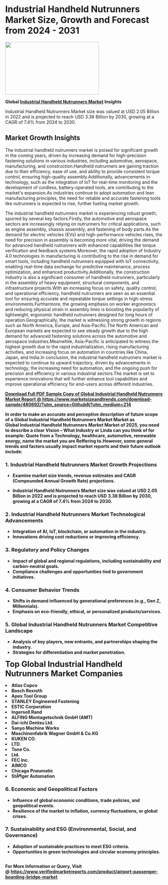 <H1>Industrial Handheld Nutrunners Market Size, Growth and Forecast from 2024 - 2031</H1><img class="aligncenter size-medium wp-image-584254" src="https://thirdeyenews.in/wp-content/uploads/2024/09/Global-Market-Research-300x168.jpeg" alt="" width="300" height="168" /><p><strong>Global&nbsp;<a href="https://www.marketsizeandtrends.com/download-sample/480692/?utm_source=Github8j?utm_medium=214">Industrial Handheld Nutrunners Market</a> Insights</strong></p><p>Industrial Handheld Nutrunners Market size was valued at USD 2.05 Billion in 2022 and is projected to reach USD 3.38 Billion by 2030, growing at a CAGR of 7.4% from 2024 to 2030.</p><p><h2>Market Growth Insights</h2> <p>The industrial handheld nutrunners market is poised for significant growth in the coming years, driven by increasing demand for high-precision fastening solutions in various industries, including automotive, aerospace, manufacturing, and construction.Handheld nutrunners are gaining traction due to their efficiency, ease of use, and ability to provide consistent torque control, ensuring high-quality assembly.Additionally, advancements in technology, such as the integration of IoT for real-time monitoring and the development of cordless, battery-operated tools, are contributing to the market's expansion.As industries continue to adopt automation and lean manufacturing principles, the need for reliable and accurate fastening tools like nutrunners is expected to rise, further fueling market growth.</p> <p><strong><a href="#"></a></strong></p> <p>The industrial handheld nutrunners market is experiencing robust growth, spurred by several key factors.Firstly, the automotive and aerospace sectors are increasingly relying on nutrunners for critical applications, such as engine assembly, chassis assembly, and fastening of body parts.As the demand for electric vehicles (EVs) and high-performance vehicles rises, the need for precision in assembly is becoming more vital, driving the demand for advanced handheld nutrunners with enhanced capabilities like torque verification and feedback systems.Moreover, the rapid adoption of Industry 4.0 technologies in manufacturing is contributing to the rise in demand for smart tools, including handheld nutrunners equipped with IoT connectivity, enabling real-time data exchange for predictive maintenance, process optimization, and enhanced productivity.Additionally, the construction industry is also a significant consumer of handheld nutrunners, particularly in the assembly of heavy equipment, structural components, and infrastructure projects.With an increasing focus on safety, quality control, and operational efficiency, handheld nutrunners are seen as an essential tool for ensuring accurate and repeatable torque settings in high-stress environments.Furthermore, the growing emphasis on worker ergonomics and reducing physical strain in assembly lines is boosting the popularity of lightweight, ergonomic handheld nutrunners designed for long hours of operation.Geographically, the market is witnessing strong growth in regions such as North America, Europe, and Asia-Pacific.The North American and European markets are expected to see steady growth due to the high demand for advanced fastening solutions across the automotive and aerospace industries.Meanwhile, Asia-Pacific is anticipated to witness the highest growth due to the rapid industrialization, rising manufacturing activities, and increasing focus on automation in countries like China, Japan, and India.In conclusion, the industrial handheld nutrunners market is expected to continue its upward trajectory, driven by advancements in technology, the increasing need for automation, and the ongoing push for precision and efficiency in various industrial sectors.The market is set to experience innovations that will further enhance tool capabilities and improve operational efficiency for end-users across different industries.<p><strong><a href="#"></p><p><span class=""><strong>Download Full PDF Sample Copy of Global Industrial Handheld Nutrunners Market Report</strong> @ <a href="https://www.marketsizeandtrends.com/download-sample/480692/?utm_source=Github8j?utm_medium=214" target="_blank">https://www.marketsizeandtrends.com/download-sample/480692/?utm_source=Github8j?utm_medium=214</a></span></p><p>In order to make an accurate and perceptive description of future scope of a Global&nbsp;Industrial Handheld Nutrunners Market Market as Global&nbsp;Industrial Handheld Nutrunners Market Market of 2025, you need to describe a clear Vision &ndash; What Industry or Linda can you think of for example: Quote from a Technology, healthcare, automotive, renewable energy, name the market you are Reffering to.However, some general trends and factors usually impact market reports and their future outlook include:</p><h3>1.&nbsp;<strong>Industrial Handheld Nutrunners Market Growth Projections</strong></h3><ul><li>Examine market size trends, revenue estimates and CAGR (Compounded Annual Growth Rate) projections.</li><li><p>Industrial Handheld Nutrunners Market size was valued at USD 2.05 Billion in 2022 and is projected to reach USD 3.38 Billion by 2030, growing at a CAGR of 7.4% from 2024 to 2030.</p></li></ul><h3>2.&nbsp;<strong>Industrial Handheld Nutrunners Market Technological Advancements</strong></h3><ul><li>Integration of AI, IoT, blockchain, or automation in the industry.</li><li>Innovations driving cost reductions or improving efficiency.</li></ul><h3>3.&nbsp;<strong>Regulatory and Policy Changes</strong></h3><ul><li>Impact of global and regional regulations, including sustainability and carbon-neutral goals.</li><li>Compliance challenges and opportunities tied to government initiatives.</li></ul><h3>4.&nbsp;<strong>Consumer Behavior Trends</strong></h3><ul><li>Shifts in demand influenced by generational preferences (e.g., Gen Z, Millennials).</li><li>Emphasis on eco-friendly, ethical, or personalized products/services.</li></ul><h3>5.&nbsp;<strong>Global Industrial Handheld Nutrunners Market Competitive Landscape</strong></h3><ul><li>Analysis of key players, new entrants, and partnerships shaping the industry.</li><li>Strategies for differentiation and market penetration.</li></ul><p data-pm-slice="1 1 []"><span style="color: inherit; font-family: inherit; font-size: 25px;">Top Global Industrial Handheld Nutrunners Market Companies</span></p><div class="" data-test-id=""><p><li>Atlas Copco</li><li> Bosch Rexroth</li><li> Apex Tool Group</li><li> STANLEY Engineered Fastening</li><li> ESTIC Corporation</li><li> Ingersoll Rand</li><li> ALFING Montagetechnik GmbH (AMT)</li><li> Dai-ichi Dentsu Ltd.</li><li> Sanyo Machine Works</li><li> Maschinenfabrik Wagner GmbH & Co.KG</li><li> KUKEN CO.</li><li> LTD.</li><li> Tone Co.</li><li> Ltd.</li><li> FEC Inc.</li><li> AIMCO</li><li> Chicago Pneumatic</li><li> StÃ¶ger Automation</li></p></div><h3>6.&nbsp;<strong>Economic and Geopolitical Factors</strong></h3><ul><li>Influence of global economic conditions, trade policies, and geopolitical events.</li><li>Resilience of the market to inflation, currency fluctuations, or global crises.</li></ul><h3>7.&nbsp;<strong>Sustainability and ESG (Environmental, Social, and Governance)</strong></h3><ul><li>Adoption of sustainable practices to meet ESG criteria.</li><li>Opportunities in green technologies and circular economy principles.</li></ul><h2><strong style="font-size: 14px;">For More Information or Query, Visit @&nbsp;</strong><a style="background-color: #ffffff; font-size: 14px;" href="https://www.marketsizeandtrends.com/report/industrial-handheld-nutrunners-market/" target="_blank">https://www.verifiedmarketreports.com/product/airport-passenger-boarding-bridge-market</a></h2>